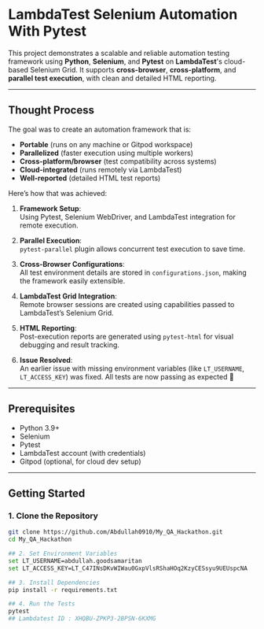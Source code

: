 # LambdaTest Selenium Automation With Pytest

This project demonstrates a scalable and reliable automation testing framework using **Python**, **Selenium**, and **Pytest** on **LambdaTest**'s cloud-based Selenium Grid. It supports **cross-browser**, **cross-platform**, and **parallel test execution**, with clean and detailed HTML reporting.

---

## Thought Process

The goal was to create an automation framework that is:

- **Portable** (runs on any machine or Gitpod workspace)
- **Parallelized** (faster execution using multiple workers)
- **Cross-platform/browser** (test compatibility across systems)
- **Cloud-integrated** (runs remotely via LambdaTest)
- **Well-reported** (detailed HTML test reports)

Here’s how that was achieved:

1. **Framework Setup**:  
   Using Pytest, Selenium WebDriver, and LambdaTest integration for remote execution.

2. **Parallel Execution**:  
   `pytest-parallel` plugin allows concurrent test execution to save time.

3. **Cross-Browser Configurations**:  
   All test environment details are stored in `configurations.json`, making the framework easily extensible.

4. **LambdaTest Grid Integration**:  
   Remote browser sessions are created using capabilities passed to LambdaTest’s Selenium Grid.

5. **HTML Reporting**:  
   Post-execution reports are generated using `pytest-html` for visual debugging and result tracking.

6. **Issue Resolved**:  
   An earlier issue with missing environment variables (like `LT_USERNAME`, `LT_ACCESS_KEY`) was fixed. All tests are now passing as expected 🎉


---

## Prerequisites

- Python 3.9+
- Selenium
- Pytest
- LambdaTest account (with credentials)
- Gitpod (optional, for cloud dev setup)

---

##  Getting Started

### 1. Clone the Repository

```bash
git clone https://github.com/Abdullah0910/My_QA_Hackathon.git
cd My_QA_Hackathon

## 2. Set Environment Variables
set LT_USERNAME=abdullah.goodsamaritan
set LT_ACCESS_KEY=LT_C47INsDKvWIWau0GxpVlsRShaHOq2KzyCESsyu9UEUspcNA

## 3. Install Dependencies
pip install -r requirements.txt

## 4. Run the Tests
pytest
## Lambdatest ID : XHQBU-ZPKP3-2BPSN-6KXMG